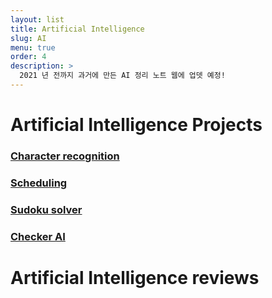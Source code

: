 ```yaml
---
layout: list
title: Artificial Intelligence
slug: AI
menu: true
order: 4
description: >
  2021 년 전까지 과거에 만든 AI 정리 노트 웹에 업뎃 예정!
---
```


# Artificial Intelligence Projects

### [Character recognition](https://yejip.com/pro/ANN.html)

### [Scheduling](https://yejip.com/pro/GA.html)

### [Sudoku solver](https://yejip.com/pro/Sudoku.html)

### [Checker AI](https://yejip.com/pro/Checker.html)

# Artificial Intelligence reviews

